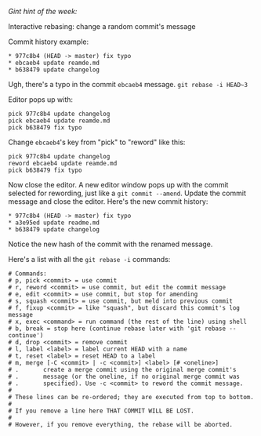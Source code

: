 *Gint hint of the week:*

Interactive rebasing: change a random commit's message

Commit history example:
```
* 977c8b4 (HEAD -> master) fix typo
* ebcaeb4 update reamde.md
* b638479 update changelog
```
Ugh, there's a typo in the commit `ebcaeb4` message.
`git rebase -i HEAD~3`

Editor pops up with:
```
pick 977c8b4 update changelog
pick ebcaeb4 update reamde.md
pick b638479 fix typo
```
Change `ebcaeb4`'s key from "pick" to "reword" like this:
```
pick 977c8b4 update changelog
reword ebcaeb4 update reamde.md
pick b638479 fix typo
```
Now close the editor. A new editor window pops up with the commit selected for rewording, just like a `git commit --amend`.
Update the commit message and close the editor.
Here's the new commit history:
```
* 977c8b4 (HEAD -> master) fix typo
* a3e95ed update readme.md
* b638479 update changelog
```
Notice the new hash of the commit with the renamed message.

Here's a list with all the `git rebase -i` commands:
```
# Commands:
# p, pick <commit> = use commit
# r, reword <commit> = use commit, but edit the commit message
# e, edit <commit> = use commit, but stop for amending
# s, squash <commit> = use commit, but meld into previous commit
# f, fixup <commit> = like "squash", but discard this commit's log message
# x, exec <command> = run command (the rest of the line) using shell
# b, break = stop here (continue rebase later with 'git rebase --continue')
# d, drop <commit> = remove commit
# l, label <label> = label current HEAD with a name
# t, reset <label> = reset HEAD to a label
# m, merge [-C <commit> | -c <commit>] <label> [# <oneline>]
# .       create a merge commit using the original merge commit's
# .       message (or the oneline, if no original merge commit was
# .       specified). Use -c <commit> to reword the commit message.
#
# These lines can be re-ordered; they are executed from top to bottom.
#
# If you remove a line here THAT COMMIT WILL BE LOST.
#
# However, if you remove everything, the rebase will be aborted.
```

